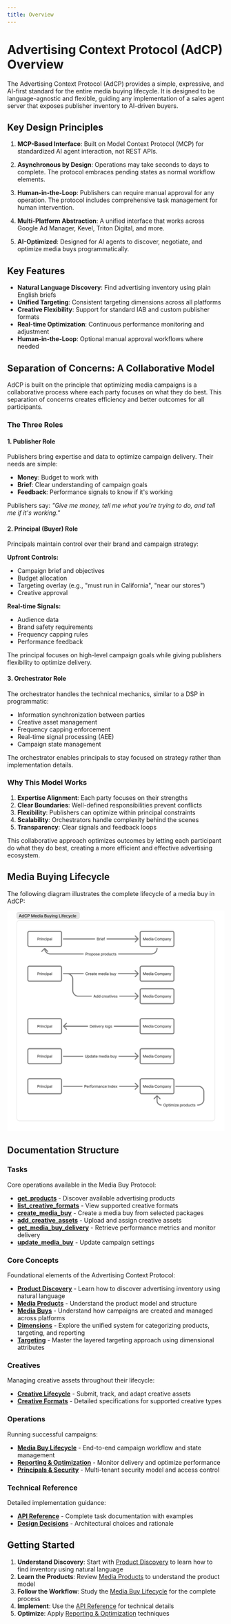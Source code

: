 ```yaml
---
title: Overview
---
```


# Advertising Context Protocol (AdCP) Overview

The Advertising Context Protocol (AdCP) provides a simple, expressive, and AI-first standard for the entire media buying lifecycle. It is designed to be language-agnostic and flexible, guiding any implementation of a sales agent server that exposes publisher inventory to AI-driven buyers.

## Key Design Principles

1. **MCP-Based Interface**: Built on Model Context Protocol (MCP) for standardized AI agent interaction, not REST APIs.

2. **Asynchronous by Design**: Operations may take seconds to days to complete. The protocol embraces pending states as normal workflow elements.

3. **Human-in-the-Loop**: Publishers can require manual approval for any operation. The protocol includes comprehensive task management for human intervention.

4. **Multi-Platform Abstraction**: A unified interface that works across Google Ad Manager, Kevel, Triton Digital, and more.

5. **AI-Optimized**: Designed for AI agents to discover, negotiate, and optimize media buys programmatically.

## Key Features

- **Natural Language Discovery**: Find advertising inventory using plain English briefs
- **Unified Targeting**: Consistent targeting dimensions across all platforms
- **Creative Flexibility**: Support for standard IAB and custom publisher formats
- **Real-time Optimization**: Continuous performance monitoring and adjustment
- **Human-in-the-Loop**: Optional manual approval workflows where needed

## Separation of Concerns: A Collaborative Model

AdCP is built on the principle that optimizing media campaigns is a collaborative process where each party focuses on what they do best. This separation of concerns creates efficiency and better outcomes for all participants.

### The Three Roles

#### 1. Publisher Role
Publishers bring expertise and data to optimize campaign delivery. Their needs are simple:
- **Money**: Budget to work with
- **Brief**: Clear understanding of campaign goals
- **Feedback**: Performance signals to know if it's working

Publishers say: *"Give me money, tell me what you're trying to do, and tell me if it's working."*

#### 2. Principal (Buyer) Role
Principals maintain control over their brand and campaign strategy:

**Upfront Controls:**
- Campaign brief and objectives
- Budget allocation
- Targeting overlay (e.g., "must run in California", "near our stores")
- Creative approval

**Real-time Signals:**
- Audience data
- Brand safety requirements
- Frequency capping rules
- Performance feedback

The principal focuses on high-level campaign goals while giving publishers flexibility to optimize delivery.

#### 3. Orchestrator Role
The orchestrator handles the technical mechanics, similar to a DSP in programmatic:
- Information synchronization between parties
- Creative asset management
- Frequency capping enforcement
- Real-time signal processing (AEE)
- Campaign state management

The orchestrator enables principals to stay focused on strategy rather than implementation details.

### Why This Model Works

1. **Expertise Alignment**: Each party focuses on their strengths
2. **Clear Boundaries**: Well-defined responsibilities prevent conflicts
3. **Flexibility**: Publishers can optimize within principal constraints
4. **Scalability**: Orchestrators handle complexity behind the scenes
5. **Transparency**: Clear signals and feedback loops

This collaborative approach optimizes outcomes by letting each participant do what they do best, creating a more efficient and effective advertising ecosystem.

## Media Buying Lifecycle

The following diagram illustrates the complete lifecycle of a media buy in AdCP:

![Media Buying Lifecycle](./media-buying-lifecycle.png)

## Documentation Structure

### Tasks
Core operations available in the Media Buy Protocol:

- **[get_products](./tasks/get_products)** - Discover available advertising products
- **[list_creative_formats](./tasks/list_creative_formats)** - View supported creative formats
- **[create_media_buy](./tasks/create_media_buy)** - Create a media buy from selected packages
- **[add_creative_assets](./tasks/add_creative_assets)** - Upload and assign creative assets
- **[get_media_buy_delivery](./tasks/get_media_buy_delivery)** - Retrieve performance metrics and monitor delivery
- **[update_media_buy](./tasks/update_media_buy)** - Update campaign settings

### Core Concepts
Foundational elements of the Advertising Context Protocol:

- **[Product Discovery](product-discovery.md)** - Learn how to discover advertising inventory using natural language
- **[Media Products](media-products.md)** - Understand the product model and structure
- **[Media Buys](media-buys.md)** - Understand how campaigns are created and managed across platforms
- **[Dimensions](dimensions.md)** - Explore the unified system for categorizing products, targeting, and reporting
- **[Targeting](targeting.md)** - Master the layered targeting approach using dimensional attributes

### Creatives
Managing creative assets throughout their lifecycle:

- **[Creative Lifecycle](creative-lifecycle.md)** - Submit, track, and adapt creative assets
- **[Creative Formats](creative-formats.md)** - Detailed specifications for supported creative types

### Operations
Running successful campaigns:

- **[Media Buy Lifecycle](media-buy-lifecycle.md)** - End-to-end campaign workflow and state management
- **[Reporting & Optimization](reporting-and-optimization.md)** - Monitor delivery and optimize performance
- **[Principals & Security](principals-and-security.md)** - Multi-tenant security model and access control

### Technical Reference
Detailed implementation guidance:

- **[API Reference](api-reference.md)** - Complete task documentation with examples
- **[Design Decisions](design-decisions.md)** - Architectural choices and rationale

## Getting Started

1. **Understand Discovery**: Start with [Product Discovery](product-discovery.md) to learn how to find inventory using natural language
2. **Learn the Products**: Review [Media Products](media-products.md) to understand the product model
3. **Follow the Workflow**: Study the [Media Buy Lifecycle](media-buy-lifecycle.md) for the complete process
4. **Implement**: Use the [API Reference](api-reference.md) for technical details
5. **Optimize**: Apply [Reporting & Optimization](reporting-and-optimization.md) techniques
